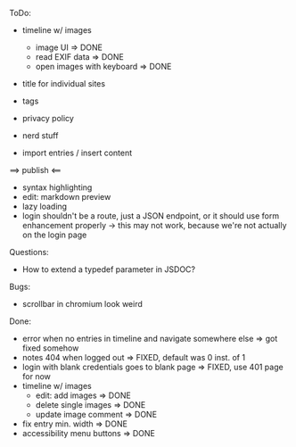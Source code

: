 
ToDo:

- timeline w/ images
  - image UI => DONE
  - read EXIF data => DONE
  - open images with keyboard => DONE 

- title for individual sites
- tags
- privacy policy
- nerd stuff
- import entries / insert content

==> publish <==

- syntax highlighting
- edit: markdown preview
- lazy loading
- login shouldn't be a route, just a JSON endpoint,
  or it should use form enhancement properly -> this may not work,
  because we're not actually on the login page

Questions:

- How to extend a typedef parameter in JSDOC?

Bugs:

- scrollbar in chromium look weird

Done:

- error when no entries in timeline and navigate somewhere else => got fixed somehow
- notes 404 when logged out => FIXED, default was 0 inst. of 1
- login with blank credentials goes to blank page => FIXED, use 401 page for now
- timeline w/ images
  - edit: add images => DONE
  - delete single images => DONE
  - update image comment => DONE
- fix entry min. width => DONE
- accessibility menu buttons => DONE
